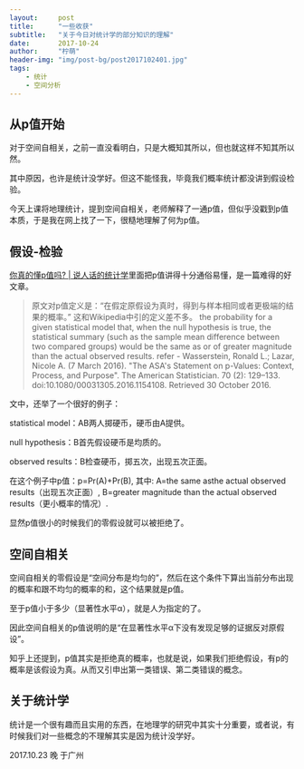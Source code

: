 ```yaml
---
layout:     post
title:      "一些收获"
subtitle:   "关于今日对统计学的部分知识的理解"
date:       2017-10-24
author:     "柠萌"
header-img: "img/post-bg/post2017102401.jpg"
tags:
    - 统计
    - 空间分析
---
```


## 从p值开始

对于空间自相关，之前一直没看明白，只是大概知其所以，但也就这样不知其所以然。

其中原因，也许是统计没学好。但这不能怪我，毕竟我们概率统计都没讲到假设检验。

今天上课将地理统计，提到空间自相关，老师解释了一通p值，但似乎没戳到p值本质，于是我在网上找了一下，很糙地理解了何为p值。

## 假设-检验

[你真的懂p值吗? | 说人话的统计学](http://www.360doc.com/content/15/0704/22/22175932_482657194.shtml)里面把p值讲得十分通俗易懂，是一篇难得的好文章。

> 原文对p值定义是：“在假定原假设为真时，得到与样本相同或者更极端的结果的概率。”
> 这和Wikipedia中引的定义差不多。
> the probability for a given statistical model that, when the null hypothesis is true, the statistical summary (such as the sample mean difference between two compared groups) would be the same as or of greater magnitude than the actual observed results.
> refer - Wasserstein, Ronald L.; Lazar, Nicole A. (7 March 2016). "The ASA's Statement on p-Values: Context, Process, and Purpose". The American Statistician. 70 (2): 129–133. doi:10.1080/00031305.2016.1154108. Retrieved 30 October 2016.

文中，还举了一个很好的例子：

statistical model：AB两人掷硬币，硬币由A提供。

null hypothesis：B首先假设硬币是均质的。

observed results：B检查硬币，掷五次，出现五次正面。

在这个例子中p值：p=Pr(A)+Pr(B),
其中:
A=the same asthe actual observed results（出现五次正面）,
B=greater magnitude than the actual observed results（更小概率的情况）.

显然p值很小的时候我们的零假设就可以被拒绝了。

## 空间自相关

空间自相关的零假设是“空间分布是均匀的”，然后在这个条件下算出当前分布出现的概率和跟不均匀的概率的和，这个结果就是p值。

至于p值小于多少（显著性水平α），就是人为指定的了。

因此空间自相关的p值说明的是“在显著性水平α下没有发现足够的证据反对原假设”。

知乎上还提到，p值其实是拒绝真的概率，也就是说，如果我们拒绝假设，有p的概率是该假设为真。从而又引申出第一类错误、第二类错误的概念。

## 关于统计学

统计是一个很有趣而且实用的东西，在地理学的研究中其实十分重要，或者说，有时候我们对一些概念的不理解其实是因为统计没学好。

2017.10.23 晚 于广州
